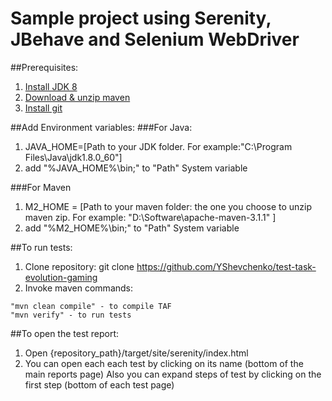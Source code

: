 # Sample project using Serenity, JBehave and Selenium WebDriver
##Prerequisites: 
1. [Install JDK 8](http://www.oracle.com/technetwork/java/javase/downloads/jdk8-downloads-2133151.html) 
2. [Download & unzip maven](https://maven.apache.org/download.cgi)
3. [Install git](https://git-scm.com/downloads)

##Add Environment variables:
###For Java:
1. JAVA_HOME=[Path to your JDK folder. For example:"C:\Program Files\Java\jdk1.8.0_60"]
2. add "%JAVA_HOME%\bin;" to "Path" System variable

###For Maven
1. M2_HOME = [Path to your maven folder: the one you choose to unzip maven zip. For example: "D:\Software\apache-maven-3.1.1" ]
2. add "%M2_HOME%\bin;" to "Path" System variable


##To run tests:
1. Clone repository:
git clone https://github.com/YShevchenko/test-task-evolution-gaming
2. Invoke maven commands:
```
"mvn clean compile" - to compile TAF
"mvn verify" - to run tests 
```

##To open the test report:
1. Open {repository_path}/target/site/serenity/index.html
2. You can open each each test by clicking on its name (bottom of the main reports page)
Also you can expand steps of test by clicking on the first step (bottom of each test page)

